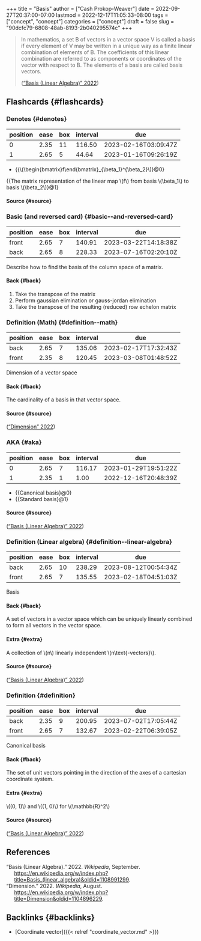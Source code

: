 +++
title = "Basis"
author = ["Cash Prokop-Weaver"]
date = 2022-09-27T20:37:00-07:00
lastmod = 2022-12-17T11:05:33-08:00
tags = ["concept", "concept"]
categories = ["concept"]
draft = false
slug = "90dcfc79-6808-48ab-8193-2b040295574c"
+++

> In mathematics, a set B of vectors in a vector space V is called a basis if every element of V may be written in a unique way as a finite linear combination of elements of B. The coefficients of this linear combination are referred to as components or coordinates of the vector with respect to B. The elements of a basis are called basis vectors.
>
> (<a href="#citeproc_bib_item_1">“Basis (Linear Algebra)” 2022</a>)


## Flashcards {#flashcards}


### Denotes {#denotes}

| position | ease | box | interval | due                  |
|----------|------|-----|----------|----------------------|
| 0        | 2.35 | 11  | 116.50   | 2023-02-16T03:09:47Z |
| 1        | 2.65 | 5   | 44.64    | 2023-01-16T09:26:19Z |

-   {{\\(\begin{bmatrix}f\end{bmatrix}\_{\beta\_1}^{\beta\_2}\\)}@0}

{{The matrix representation of the linear map \\(f\\) from basis \\(\beta\_1\\) to basis \\(\beta\_2\\)}@1}


#### Source {#source}


### Basic (and reversed card) {#basic--and-reversed-card}

| position | ease | box | interval | due                  |
|----------|------|-----|----------|----------------------|
| front    | 2.65 | 7   | 140.91   | 2023-03-22T14:18:38Z |
| back     | 2.65 | 8   | 228.33   | 2023-07-16T02:20:10Z |

Describe how to find the basis of the column space of a matrix.


#### Back {#back}

1.  Take the transpose of the matrix
2.  Perform gaussian elimination or gauss-jordan elimination
3.  Take the transpose of the resulting (reduced) row echelon matrix


### Definition (Math) {#definition--math}

| position | ease | box | interval | due                  |
|----------|------|-----|----------|----------------------|
| back     | 2.65 | 7   | 135.06   | 2023-02-17T17:32:43Z |
| front    | 2.35 | 8   | 120.45   | 2023-03-08T01:48:52Z |

Dimension of a vector space


#### Back {#back}

The cardinality of a basis in that vector space.


#### Source {#source}

(<a href="#citeproc_bib_item_2">“Dimension” 2022</a>)


### AKA {#aka}

| position | ease | box | interval | due                  |
|----------|------|-----|----------|----------------------|
| 0        | 2.65 | 7   | 116.17   | 2023-01-29T19:51:22Z |
| 1        | 2.35 | 1   | 1.00     | 2022-12-16T20:48:39Z |

-   {{Canonical basis}@0}
-   {{Standard basis}@1}


#### Source {#source}

(<a href="#citeproc_bib_item_1">“Basis (Linear Algebra)” 2022</a>)


### Definition (Linear algebra) {#definition--linear-algebra}

| position | ease | box | interval | due                  |
|----------|------|-----|----------|----------------------|
| back     | 2.65 | 10  | 238.29   | 2023-08-12T00:54:34Z |
| front    | 2.65 | 7   | 135.55   | 2023-02-18T04:51:03Z |

Basis


#### Back {#back}

A set of vectors in a vector space which can be uniquely linearly combined to form all vectors in the vector space.


#### Extra {#extra}

A collection of \\(n\\) linearly independent \\(n\text{-vectors}\\).


#### Source {#source}

(<a href="#citeproc_bib_item_1">“Basis (Linear Algebra)” 2022</a>)


### Definition {#definition}

| position | ease | box | interval | due                  |
|----------|------|-----|----------|----------------------|
| back     | 2.35 | 9   | 200.95   | 2023-07-02T17:05:44Z |
| front    | 2.65 | 7   | 132.67   | 2023-02-22T06:39:05Z |

Canonical basis


#### Back {#back}

The set of unit vectors pointing in the direction of the axes of a cartesian coordinate system.


#### Extra {#extra}

\\((0, 1)\\) and \\((1, 0)\\) for \\(\mathbb{R}^2\\)


#### Source {#source}

(<a href="#citeproc_bib_item_1">“Basis (Linear Algebra)” 2022</a>)

## References

<style>.csl-entry{text-indent: -1.5em; margin-left: 1.5em;}</style><div class="csl-bib-body">
  <div class="csl-entry"><a id="citeproc_bib_item_1"></a>“Basis (Linear Algebra).” 2022. <i>Wikipedia</i>, September. <a href="https://en.wikipedia.org/w/index.php?title=Basis_(linear_algebra)&oldid=1108991299">https://en.wikipedia.org/w/index.php?title=Basis_(linear_algebra)&#38;oldid=1108991299</a>.</div>
  <div class="csl-entry"><a id="citeproc_bib_item_2"></a>“Dimension.” 2022. <i>Wikipedia</i>, August. <a href="https://en.wikipedia.org/w/index.php?title=Dimension&oldid=1104896229">https://en.wikipedia.org/w/index.php?title=Dimension&#38;oldid=1104896229</a>.</div>
</div>


## Backlinks {#backlinks}

-   [Coordinate vector]({{< relref "coordinate_vector.md" >}})
